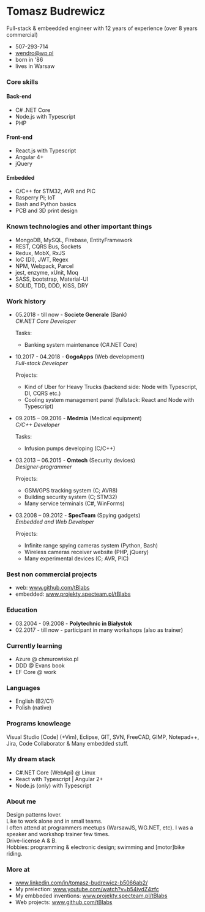 # Tomasz Budrewicz
Full-stack & embeedded engineer with 12 years of experience (over 8 years commercial)

- 507-293-714
- wendro@wp.pl
- born in '86
- lives in Warsaw

### Core skills

#### Back-end
- C# .NET Core
- Node.js with Typescript
- PHP

#### Front-end
- React.js with Typescript
- Angular 4+
- jQuery

#### Embedded
- C/C++ for STM32, AVR and PIC
- Rasperry Pi; IoT
- Bash and Python basics
- PCB and 3D print design

### Known technologies and other important things
- MongoDB, MySQL, Firebase, EntityFramework
- REST, CQRS Bus, Sockets
- Redux, MobX, RxJS
- IoC (DI), JWT, Regex
- NPM, Webpack, Parcel
- jest, enzyme, xUnit, Moq
- SASS, bootstrap, Material-UI
- SOLID, TDD, DDD, KISS, DRY

### Work history
- 05.2018 - till now - **Societe Generale** (Bank)  
  *C#.NET Core Developer*  

  Tasks:
  - Banking system maintenance (C#.NET Core)
  
- 10.2017 - 04.2018 - **GogoApps** (Web development)  
  *Full-stack Developer*  

  Projects:
  - Kind of Uber for Heavy Trucks (backend side: Node with Typescript, DI, CQRS etc.)  
  - Cooling system management panel (fullstack: React and Node with Typescript)
  
- 09.2015 – 09.2016 - **Medmia** (Medical equipment)  
  *C/C++ Developer*  

  Tasks:
  - Infusion pumps developing (C/C++)
  
- 03.2013 – 06.2015 - **Omtech** (Security devices)  
  *Designer-programmer*  

  Projects:
  - GSM/GPS tracking system (C; AVR8)  
  - Building security system (C; STM32)  
  - Many service terminals (C#, WinForms)
  
- 03.2008 – 09.2012 - **SpecTeam** (Spying gadgets)  
  *Embedded and Web Developer*  

  Projects:
  - Infinite range spying cameras system (Python, Bash)  
  - Wireless cameras receiver website (PHP, jQuery)  
  - Many experimental devices (C; AVR, PIC)
  
### Best non commercial projects
- web: www.github.com/tBlabs
- embedded: www.projekty.specteam.pl/tBlabs

### Education
- 03.2004 - 09.2008 - **Polytechnic in Białystok**
- 02.2017 - till now - participant in many workshops (also as trainer)

### Currently learning
- Azure @ chmurowisko.pl
- DDD @ Evans book
- EF Core @ work

### Languages

- English (B2/C1)
- Polish (native)

### Programs knowleage

Visual Studio [Code] (+Vim), Eclipse, GIT, SVN, FreeCAD, GIMP, Notepad++, Jira, Code Collaborator & Many embedded stuff.

### My dream stack

- C#.NET Core (WebApi) @ Linux
- React with Typescript | Angular 2+
- Node.js (only) with Typescript

### About me

Design patterns lover.  
Like to work alone and in small teams.  
I often attend at programmers meetups (WarsawJS, WG.NET, etc). I was a speaker and workshop trainer few times.  
Drive-license A & B.  
Hobbies: programming & electronic design; swimming and [motor]bike riding.

### More at
- www.linkedin.com/in/tomasz-budrewicz-b5066ab2/
- My prelection: www.youtube.com/watch?v=b54ivdZ4zfc
- My embbeded inventions: www.projekty.specteam.pl/tBlabs
- Web projects: www.github.com/tBlabs
